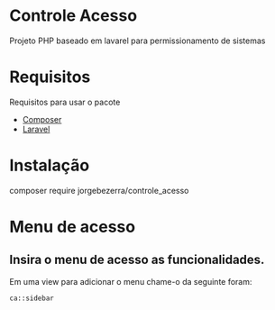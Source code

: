 # Controle Acesso
Projeto PHP baseado em lavarel para permissionamento de sistemas

# Requisitos
Requisitos para usar o pacote

* [Composer](https://getcomposer.org/)
* [Laravel](http://laravel.com/)

# Instalação
composer require jorgebezerra/controle_acesso

# Menu de acesso
## Insira o menu de acesso as funcionalidades.
Em uma view para adicionar o menu chame-o da seguinte foram:
```bash
ca::sidebar
```